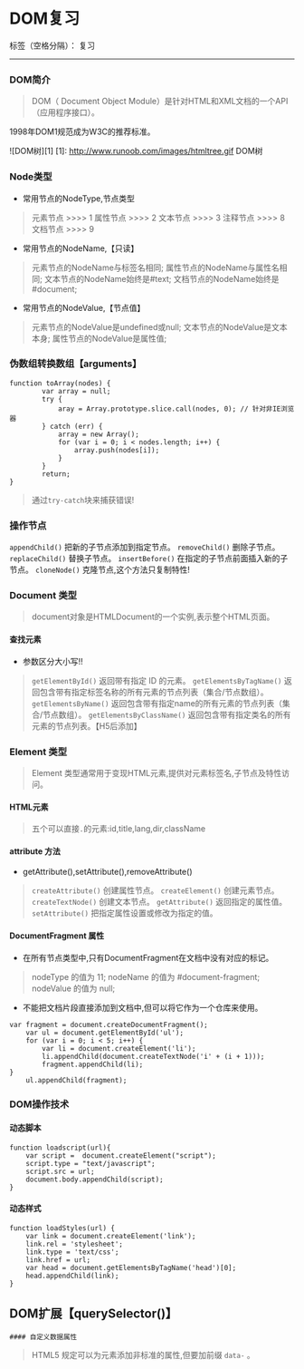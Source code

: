 ﻿# DOM复习

标签（空格分隔）： 复习

---
### DOM简介
> DOM（ Document Object Module）是针对HTML和XML文档的一个API（应用程序接口）。

1998年DOM1规范成为W3C的推荐标准。

![DOM树][1]
  [1]: http://www.runoob.com/images/htmltree.gif
                    DOM树

### Node类型

 - 常用节点的NodeType,节点类型
> 元素节点  >>>> 1
属性节点 >>>> 2
文本节点 >>>> 3
注释节点 >>>> 8
文档节点 >>>> 9

 - 常用节点的NodeName,【只读】
 > 元素节点的NodeName与标签名相同;
属性节点的NodeName与属性名相同;
文本节点的NodeName始终是#text;
文档节点的NodeName始终是#document;
 
 - 常用节点的NodeValue,【节点值】
 > 元素节点的NodeValue是undefined或null;
文本节点的NodeValue是文本本身;
属性节点的NodeValue是属性值;

### 伪数组转换数组【arguments】
```
function toArray(nodes) {
        var array = null;
        try {
            aray = Array.prototype.slice.call(nodes, 0); // 针对非IE浏览器
        } catch (err) {
            array = new Array();
            for (var i = 0; i < nodes.length; i++) {
                array.push(nodes[i]);
            }
        }
        return;
}
```
> 通过`try-catch`块来捕获错误!

### 操作节点
> 
`appendChild()`	把新的子节点添加到指定节点。
`removeChild()`	删除子节点。
`replaceChild()`	替换子节点。
`insertBefore()`	在指定的子节点前面插入新的子节点。
`cloneNode()`       克隆节点,这个方法只复制特性!

### Document 类型
> document对象是HTMLDocument的一个实例,表示整个HTML页面。

#### 查找元素
* 参数区分大小写!!
>`getElementById()`	返回带有指定 ID 的元素。
`getElementsByTagName()`	返回包含带有指定标签名称的所有元素的节点列表（集合/节点数组）。
`getElementsByName()` 返回包含带有指定name的所有元素的节点列表（集合/节点数组）。
`getElementsByClassName()`	返回包含带有指定类名的所有元素的节点列表。【H5后添加】

### Element 类型

> Element 类型通常用于变现HTML元素,提供对元素标签名,子节点及特性访问。

#### HTML元素

> 五个可以直接`.`的元素:id,title,lang,dir,className

#### attribute 方法

* getAttribute(),setAttribute(),removeAttribute()

> `createAttribute()`	创建属性节点。
`createElement()`	创建元素节点。
`createTextNode()`	创建文本节点。
`getAttribute()`	返回指定的属性值。
`setAttribute()`	把指定属性设置或修改为指定的值。

#### DocumentFragment 属性
* 在所有节点类型中,只有DocumentFragment在文档中没有对应的标记。

> nodeType 的值为 11;
nodeName 的值为 #document-fragment;
nodeValue 的值为 null;

* 不能把文档片段直接添加到文档中,但可以将它作为一个仓库来使用。

```
var fragment = document.createDocumentFragment();
    var ul = document.getElementById('ul');
    for (var i = 0; i < 5; i++) {
        var li = document.createElement('li');
        li.appendChild(document.createTextNode('i' + (i + 1)));
        fragment.appendChild(li);
}
    ul.appendChild(fragment);
```
### DOM操作技术

#### 动态脚本

```
function loadscript(url){
    var script =  document.createElement("script");
    script.type = "text/javascript";
    script.src = url;
    document.body.appendChild(script);
}
```

#### 动态样式

```
function loadStyles(url) {
    var link = document.createElement('link');
    link.rel = 'stylesheet';
    link.type = 'text/css';
    link.href = url;
    var head = document.getElementsByTagName('head')[0];
    head.appendChild(link);
}
```

## DOM扩展【querySelector()】
    
    #### 自定义数据属性
    
> HTML5 规定可以为元素添加非标准的属性,但要加前缀 `data-` 。



